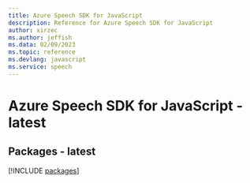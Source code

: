 ```yaml
---
title: Azure Speech SDK for JavaScript
description: Reference for Azure Speech SDK for JavaScript
author: xirzec
ms.author: jeffish
ms.data: 02/09/2023
ms.topic: reference
ms.devlang: javascript
ms.service: speech
---
```

# Azure Speech SDK for JavaScript - latest
## Packages - latest
[!INCLUDE [packages](speech-index.md)]